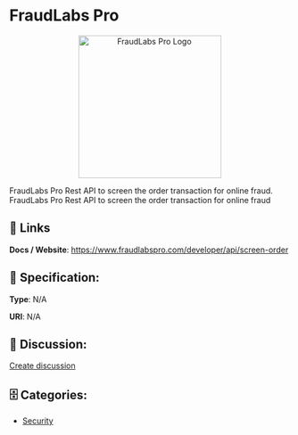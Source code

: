# FraudLabs Pro
<p align="center">
    <img width="256" src="https://raw.githubusercontent.com/apis-list/apis-list/main/apis/fraudlabs-pro/logo_256x256.png" alt="FraudLabs Pro Logo"/>
</p>

FraudLabs Pro Rest API to screen the order transaction for online fraud.  FraudLabs Pro Rest API to screen the order transaction for online fraud

##  🔗 Links
**Docs / Website**: https://www.fraudlabspro.com/developer/api/screen-order

## 🧬 Specification:
**Type**: N/A

**URI**: N/A

## 💬 Discussion:
[Create discussion](https://github.com/apis-list/apis-list/discussions/new)

## 🗄️ Categories:
- [Security](https://github.com/apis-list/apis-list#security)



